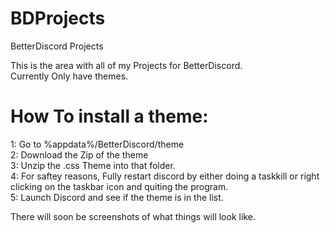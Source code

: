 # BDProjects
BetterDiscord Projects

This is the area with all of my Projects for BetterDiscord.
<br>
Currently Only have themes.
<p>
<p>
<h1>How To install a theme:</h1>
<p>
1: Go to %appdata%/BetterDiscord/theme
<br>
2: Download the Zip of the theme
<br>
3: Unzip the .css Theme into that folder.
<br>
4: For saftey reasons, Fully restart discord by either doing a taskkill or right clicking on the taskbar icon and quiting the program.
<br>
5: Launch Discord and see if the theme is in the list.
<p>
<p>
There will soon be screenshots of what things will look like.


